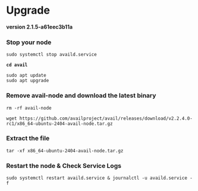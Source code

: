 # Upgrade

&#x20;**version 2.1.5-a61eec3b11a**

### Stop your node

```
sudo systemctl stop availd.service
```

<pre><code><strong>cd avail
</strong></code></pre>

```
sudo apt update
sudo apt upgrade
```

### Remove avail-node and download the latest binary

```
rm -rf avail-node
```

```
wget https://github.com/availproject/avail/releases/download/v2.2.4.0-rc1/x86_64-ubuntu-2404-avail-node.tar.gz
```

### Extract the file

```
tar -xf x86_64-ubuntu-2404-avail-node.tar.gz
```



### Restart the node & Check Service Logs

```
sudo systemctl restart availd.service & journalctl -u availd.service -f
```
